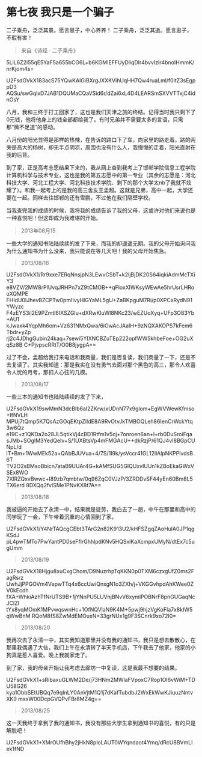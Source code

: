 # 第七夜 我只是一个骗子

二子乘舟，泛泛其景。愿言思子，中心养养！
二子乘舟，泛泛其逝。愿言思子，不瑕有害！

> 来自《诗经 · 二子乘舟》

5LiL6Z2i55qE5YaF5a655bCG6L+b6KGMIEFFUyDliqDlr4bvvIzlr4bnoIHmmK/nrKjom4s=


U2FsdGVkX183acS75YQwKAIGiBXrgJXXKVihUqHH7Qw4ruaLml/f0itZ3sEgppD3
AQSu/swGqlxD7JAB1DQUMaCQaVSid6r/dZai6xL4D4LEARSmSXVVTTxjC4idnOsY


八月，我和三终于打工回家了，这也是我们天津之旅的终结。记得当时我只剩下了0元钱，他将他身上的钱全部都给我了。有时兄弟并不需要太多的言语，只需那“微不足道”的感动。

八月份的阳光显得是那样的热辣，在告诉的路口下了车，向家里的路走着。路的两旁是高大的杨树，却无半点阴凉，周围也没有什么人，我慢慢的走着，阳光直射在我的后背。

到了家，正是高考志愿结果下来的，我从网上查到我考上了邯郸学院信息工程学院计算机科学与技术专业，这也是我的第五志愿中的第一专业（其余的志愿是：河北科技大学、河北工程大学、河北科技技术学院、剩下的那个大学太nb了我就不炫耀了）。和我一起考上的是我的高三舍友王孟超。这就是兄弟，高中一起，大学还要在一起。同样去往邯郸的还有雪鹏，不过他在我们隔壁学校。

当我查完我的成绩的时候，我将我的成绩告诉了我的父母，这或许对他们来说也是一种喜悦吧！但这却成为我难堪的开始。



> 2013年08月15

一些大学的通知书陆陆续续的发了下来，而我的却遥遥无期。我的父母开始询问我为什么通知书为什么没来，我只能说在等几天吧！我的父母开始焦急。

> 2013/08/16    

U2FsdGVkX1/Rr9xxe7ERqNnsjpN3LEwvCSbT+k2IjBjDK20S64iqkiAdmMcTXiY3
e8VZV/2MW8rPlUvqJRHPn7xZ9tCMOB++qFloxXIWKsyWEwAe5hrUsrLHRouXQMPE
FHIdU0IJhevBZCPTw0pmIIvyHlGYaML5gU+ZaBKpguM7Ri/p0XPCxRydN91YWyzc
F4zEYS3il2E9PZmtl6IXSZGIu+dXRwKluWl8NKc23/wEZUoXyq+UFp3O83Yb+AU1
kJwaxk4YqpMh6om+Vz631NMxQwa/6iOwAcJAaIH+9zNQXAKOPS7kFem6Tbdr+yZp
rj2c4JDhgGubin24kaq+7sewi5YIXNCBZuTEp222opfWW5khbeFoe+OG2uXqSz8B
C+PjvpscRRtT/O0B8jygpA==

过了不会，孟超给我打来电话和我商量，我们是否复读，我们商量了一下，还是不去复读了。其实我知道：那是我实在没有勇气去面对那个黑色的高三，那令人欢喜令人忧的月考，那扣人心弦的几模。

> 2013/08/17

一些三本的通知书也陆陆续续的发了下来，

U2FsdGVkX19swMmN3dcBlb6al2ZKrw/xUDnN77x9glom+EgWVWewKfmso+IfNVLH
MPUj7tQmp5K7QsAzGOqEKtpZiIdE8A9RvOtvJkTMBOQLeh86IenCrWckYtq3w6Qz
e19C+z1QKDa2o28JL5qtikVj4cBD1Rtfm1v5cj+7onroen6an+l+rb0DuSroiFqa
sJMb+SOgIM3YedQeIv+S/1UXBtsVp4mFMGAcU++dkRzjP/61QJ4vI8BGpCUNpL/d
lT+Bm+1WwMEk52a+QAbBJUVua+4/7S/1I9k/ysVccr41GL12llAlpNKPPlvdsB6T
TV2O2sBMsoBbicn7ataB9UUAr4G+kAMfSUG5GlQUxvIUUn1kZBoEkaGWxVSEx8WO
7XlRZQxvBwwc+I89zb7qmbtw/0q96ZqC0VJzP/3ZRDDvSF44yEn60Bm8L5TX6erd
8DXQq2fvlSMe1PNvKX8t7A==

> 2013/08/18    

我被逼的开始去了永清一中，结果就是徒劳，我白去了一趟，中午在那里和高中的同学玩了一会，下午带着沉重的心情回到了家。

U2FsdGVkX1/Y4NrTAQcgCEbt3TArG2n82K913U2/kHFSZgqZAoHulA0JP1qgKSdJ
pL4pwTMTo7PwYantPD0seFfIrGhhlpdKNv5HQSxlKaXcmpxUMyN/dtEx7c5ugUmm

> 2013/08/19

U2FsdGVkX18Hjgu8xuCxgChom/D9NuzrhpTqKKN0p0TXM6czxgUfZ0ms2FagRsrz
UwhJjPPGOVm4VepwTTq4x6ccUwiQnxgN1o3ZXh/j+VKGGvhpdAhKWee0ZV0kEcdh
fXA+WhkiAzhTfNrUTS9B+1jYNnPU5LUVnjBNvV6xymlPOBNrF8pnGUGaqNcJCIZl
tYx8yqMOmK1MPvwqswnHc+1OfNQVlaN9K4M+5pwj9hjzVgKoFla7x8kIW5qWwBnM
RQoM8fS8ZwMdEMOuxN+33grNUx1g9F3SCnrk9xo72I0=


> 2013/08/20

我再次去了永清一中，其实我知道那里并没有我的通知书，我只是想去散散心，在那里我偶遇了大仙，我们上午在永清转了半天手机店，下午我去了他家，他家的小狗真是惹人喜爱。晚上我就家走了。

到了家，我的母亲开始让我考虑去廊坊一中复读，这是我最不想要的结果。

U2FsdGVkX1+sRibaxuGLWM2De/j73HNm2MWlaFVpoxC7Rop1OI6vWiM+TDU58G26
kya1ObbSEtUBQq7e9qInLY0AnVjtM1Q1j7dKafTubdbJ2WxEkWwKJiuuzNntvXK9
mxxW00DcpGVQPvFBr8MZ4g==

> 2013/08/25

这一天我终于拿到了我的通知书，我没有那些大学生拿到通知书的喜悦，有的只是解脱吧！

U2FsdGVkX1+XMrOUfhBhy2jHkN8ploLAUT0WYqndaot4Ymq/dRcU8BVmLIek1fND
